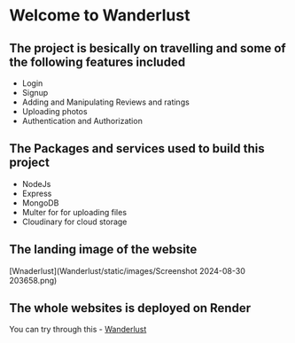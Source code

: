 # Welcome to Wanderlust

## The project is besically on travelling and some of the following features included
- Login
- Signup
- Adding and Manipulating Reviews and ratings
- Uploading photos
- Authentication and Authorization

## The Packages and services used to build this project
- NodeJs
- Express
- MongoDB
- Multer for for uploading files
- Cloudinary for cloud storage

## The landing image of the website
[Wnaderlust](Wanderlust/static/images/Screenshot 2024-08-30 203658.png)

## The whole websites is deployed on Render
You can try through this - [Wanderlust](https://wanderlust-q6kw.onrender.com/listings)
